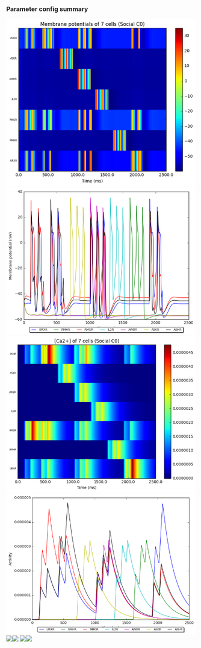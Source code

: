 ### Parameter config summary 
<tr><td><img alt="?" src="neurons_C0_Social.png"/></td><td><img alt="?" src="traces_neuron_Social_C0.png"/></td></tr>
<tr><td><img alt=" " src="neuron_activity_C0_Social.png"/></td><td><img alt=" " src="traces_neuron_activity_Social_C0.png"/></td></tr>
<tr><td><img alt=" " src="muscles_C0_Social.png"/></td><td><img alt=" " src="traces_muscles_Social_C0.png"/></td></tr>
<tr><td><img alt=" " src="muscle_activity_C0_Social.png"/></td><td><img alt=" " src="traces_muscles_activity_Social_C0.png"/></td></tr>
